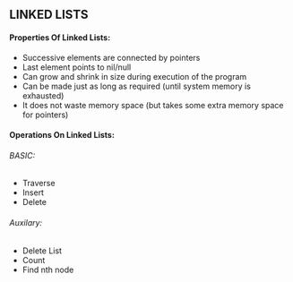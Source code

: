 ## LINKED LISTS

#### Properties Of Linked Lists:

- Successive elements are connected by pointers
- Last element points to nil/null
- Can grow and shrink in size during execution of the program
- Can be made just as long as required (until system memory is exhausted)
- It does not waste memory space (but takes some extra memory space for pointers)

#### Operations On Linked Lists:
###### BASIC:
- Traverse
- Insert
- Delete
###### Auxilary:
- Delete List
- Count
- Find nth node

